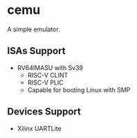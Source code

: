 # cemu

A simple emulator.

## ISAs Support

- RV64IMASU with Sv39
  - RISC-V CLINT
  - RISC-V PLIC
  - Capable for booting Linux with SMP

## Devices Support

- Xilinx UARTLite
